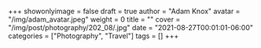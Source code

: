 +++
showonlyimage = false
draft = true
author = "Adam Knox"
avatar = "/img/adam_avatar.jpeg"
weight = 0
title = ""
cover = "/img/post/photography/202_08/.jpg"
date = "2021-08-27T00:01:01-06:00"
categories = ["Photography", "Travel"]
tags = []
+++
<!--more-->

